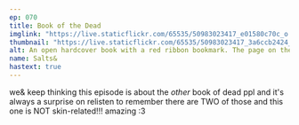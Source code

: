 ```yaml
---
ep: 070
title: Book of the Dead
imglink: "https://live.staticflickr.com/65535/50983023417_e01580c70c_o.jpg"
thumbnail: "https://live.staticflickr.com/65535/50983023417_3a6ccb2424_q.jpg"
alt: An open hardcover book with a red ribbon bookmark. The page on the left is blank, the page on the right contains black squiggles representing lines of text. Only a few words are legible: "Philip", "platform", "train", "blood", and "terror". Below the book in blue ink is the text, "You have already read too much" in all caps.
name: Salts&
hastext: true
---
```

we& keep thinking this episode is about the *other* book of dead ppl and it's always a surprise on relisten to remember there are TWO of those and this one is NOT skin-related!!! amazing :3